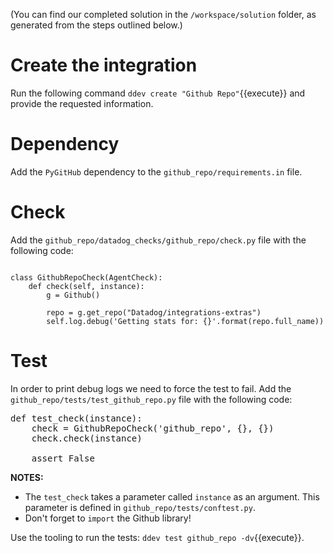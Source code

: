(You can find our completed solution in the `/workspace/solution` folder, as generated from the steps outlined below.)

# Create the integration 

Run the following command `ddev create "Github Repo"`{{execute}} and provide the requested information.

# Dependency

Add the `PyGitHub` dependency to the `github_repo/requirements.in` file.

# Check

Add the `github_repo/datadog_checks/github_repo/check.py` file with the following code:
<pre data-target="clipboard"><code class="lang-python">
class GithubRepoCheck(AgentCheck):
    def check(self, instance):
        g = Github()

        repo = g.get_repo("Datadog/integrations-extras")
        self.log.debug('Getting stats for: {}'.format(repo.full_name))
</code></pre>

          
# Test

In order to print debug logs we need to force the test to fail. Add the `github_repo/tests/test_github_repo.py` file with the following code:
<pre class="file" data-target="clipboard">
def test_check(instance):
    check = GithubRepoCheck('github_repo', {}, {})
    check.check(instance)

    assert False
</pre>

__NOTES:__

- The `test_check` takes a parameter called `instance` as an argument. This parameter is defined in `github_repo/tests/conftest.py`.
- Don't forget to `import` the Github library!

Use the tooling to run the tests: `ddev test github_repo -dv`{{execute}}.

